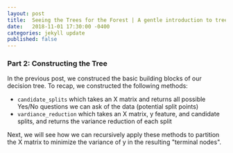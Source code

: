 ```yaml
---
layout: post
title:  Seeing the Trees for the Forest | A gentle introduction to tree-based methods Part 2
date:   2018-11-01 17:30:00 -0400
categories: jekyll update
published: false
---
```


### Part 2: Constructing the Tree

In the previous post, we construced the basic building blocks of our decision tree.  To recap, we constructed the following methods:

* `candidate_splits` which takes an X matrix and returns all possible Yes/No questions we can ask of the data (potential split points)
* `vardiance_reduction` which takes an X matrix, y feature, and candidate splits, and returns the variance reduction of each split

Next, we will see how we can recursively apply these methods to partition the X matrix to minimize the variance of y in the resulting "terminal nodes".